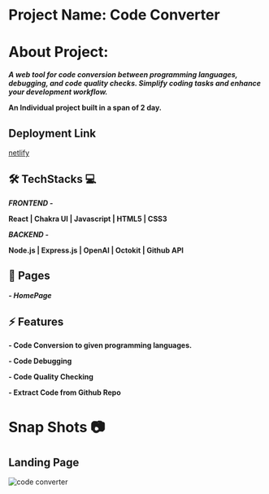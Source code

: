 # Project Name: Code Converter

# About Project:

***A web tool for code conversion between programming languages, debugging, and code quality checks. Simplify coding tasks and enhance your development workflow.***

**An Individual project built in a span of 2 day.**
##

## Deployment Link

[netlify](https://codeconv.netlify.app/)

## 🛠 TechStacks 💻

***FRONTEND -***

**React  | Chakra UI  | Javascript | HTML5 | CSS3**

***BACKEND -***

 **Node.js | Express.js | OpenAI | Octokit | Github API**

## 📄 Pages

***- HomePage***

## ⚡ Features

**- Code Conversion to given programming languages.**

**- Code Debugging**

**- Code Quality Checking**

**- Extract Code from Github Repo**

# Snap Shots 📷
## Landing Page
![code converter](https://github.com/)
